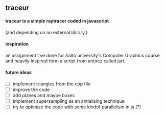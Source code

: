 ## traceur

#### traceur is a simple raytracer coded in javascript 
(and depending on no external library.)

#### inspiration
an assignment I've done for Aalto university's Computer Graphics course and heavily inspired form a script from antirez called jsrt.

#### future ideas
* [ ] implement triangles from the cpp file
* [ ] improve the code
* [ ] add planes and maybe boxes
* [ ] implement supersampling as an antialising technique
* [ ] try to optimize the code with some kindof parallelism in js (?)
